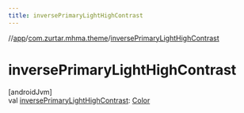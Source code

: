 ```yaml
---
title: inversePrimaryLightHighContrast
---
```

//[app](../../index.html)/[com.zurtar.mhma.theme](index.html)/[inversePrimaryLightHighContrast](inverse-primary-light-high-contrast.html)



# inversePrimaryLightHighContrast



[androidJvm]\
val [inversePrimaryLightHighContrast](inverse-primary-light-high-contrast.html): [Color](https://developer.android.com/reference/kotlin/androidx/compose/ui/graphics/Color.html)



